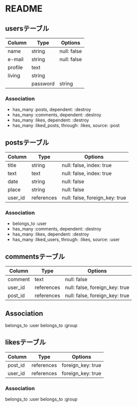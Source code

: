 # README

## usersテーブル
|Column|Type|Options|
|------|----|-------|
|name|string|null: false|
|e-mail|string|null: false|
|profile|text||
|living|string||
​|password|string|null: false|

### Association
- has_many :posts, dependent: :destroy
- has_many :comments, dependent: :destroy
- has_many :likes, dependent: :destroy
- has_many :liked_posts, through: :likes, source: :post

## postsテーブル
|Column|Type|Options|
|------|----|-------|
|title|string|null: false, index: true|
|text|text|null: false, index: true|
|date|string|null: false|
|place|string|null: false|
|user_id|references|null: false, foreign_key: true|
### Association
- belongs_to :user
- has_many :comments, dependent: :destroy
- has_many :likes, dependent: :destroy
- has_many :liked_users, through: :likes, source: :user

## commentsテーブル
|Column|Type|Options|
|------|----|-------|
|comment|text|null: false|
|user_id|references|null: false, foreign_key: true|
|post_id|references|null: false, foreign_key: true|
## Association
belongs_to :user
belongs_to :group


## likesテーブル
|Column|Type|Options|
|------|----|-------|
|post_id|references|foreign_key: true|
|user_id|references|foreign_key: true|

### Association
belongs_to :user
belongs_to :group
